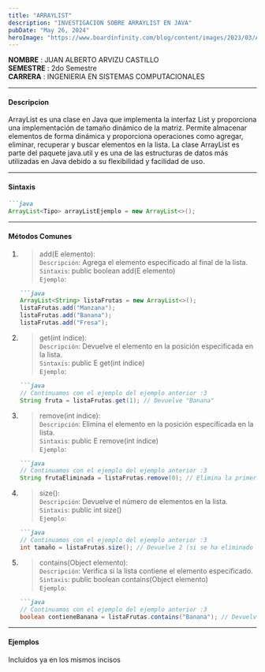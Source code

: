 ```yaml
---
title: "ARRAYLIST"
description: "INVESTIGACION SOBRE ARRAYLIST EN JAVA"
pubDate: "May 26, 2024"
heroImage: "https://www.boardinfinity.com/blog/content/images/2023/03/Array-vs-ArrayList.png"
---
```


**NOMBRE** : JUAN ALBERTO ARVIZU CASTILLO <br>
**SEMESTRE** : 2do Semestre<br>
**CARRERA** : INGENIERIA EN SISTEMAS COMPUTACIONALES

<hr>

#### Descripcion

ArrayList es una clase en Java que implementa la interfaz List y proporciona una implementación de tamaño dinámico de la matriz. Permite almacenar elementos de forma dinámica y proporciona operaciones como agregar, eliminar, recuperar y buscar elementos en la lista. La clase ArrayList es parte del paquete java.util y es una de las estructuras de datos más utilizadas en Java debido a su flexibilidad y facilidad de uso.

<hr>

#### Sintaxis

```markdown
```java 
ArrayList<Tipo> arrayListEjemplo = new ArrayList<>();
```

<hr>

#### Métodos Comunes

1. > add(E elemento): <br> 
`Descripción`: Agrega el elemento especificado al final de la lista. <br>
`Sintaxis`: public boolean add(E elemento) <br>
`Ejemplo`: 
    ```markdown
    ```java 
    ArrayList<String> listaFrutas = new ArrayList<>();
    listaFrutas.add("Manzana");
    listaFrutas.add("Banana");
    listaFrutas.add("Fresa");
    ```

2. > get(int índice): <br>
`Descripción`: Devuelve el elemento en la posición especificada en la lista. <br>
`Sintaxis`: public E get(int índice) <br>
`Ejemplo`: 
    ```markdown
    ```java 
    // Continuamos con el ejemplo del ejemplo anterior :3
    String fruta = listaFrutas.get(1); // Devuelve "Banana"
    ```

3. > remove(int índice): <br>
`Descripción`: Elimina el elemento en la posición especificada en la lista. <br>
`Sintaxis`: public E remove(int índice) <br>
`Ejemplo`: 
    ```markdown
    ```java 
    // Continuamos con el ejemplo del ejemplo anterior :3
    String frutaEliminada = listaFrutas.remove(0); // Elimina la primera fruta y devuelve "Manzana"
    ```

4. > size(): <br>
`Descripción`: Devuelve el número de elementos en la lista. <br>
`Sintaxis`: public int size() <br>
`Ejemplo`: 
    ```markdown
    ```java 
    // Continuamos con el ejemplo del ejemplo anterior :3
    int tamaño = listaFrutas.size(); // Devuelve 2 (si se ha eliminado "Manzana")
    ```

5. > contains(Object elemento): <br>
`Descripción`: Verifica si la lista contiene el elemento especificado. <br>
`Sintaxis`: public boolean contains(Object elemento) <br>
`Ejemplo`: 
    ```markdown
    ```java 
    // Continuamos con el ejemplo del ejemplo anterior :3
    boolean contieneBanana = listaFrutas.contains("Banana"); // Devuelve true
    ```

<hr>

#### Ejemplos

Incluidos ya en los mismos incisos
